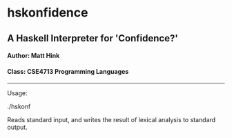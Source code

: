 # hskonfidence
## A Haskell Interpreter for 'Confidence?'
#### Author: Matt Hink
#### Class: CSE4713 Programming Languages
***

Usage:

./hskonf

Reads standard input, and writes the result of lexical analysis to standard output.
